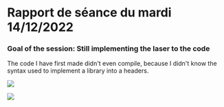 # Rapport de séance du mardi 14/12/2022

### Goal of the session: Still implementing the laser to the code

The code I have first made didn't even compile, because I didn't know the syntax used to implement a library into a headers.

![](Annexes/2022-12-14_LaserCode1.jpg)

![](Annexes/2022-12-14_LaserCode2.jpg)

